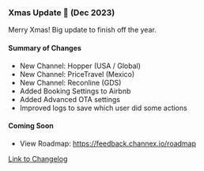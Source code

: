 ### Xmas Update 🚀 (Dec 2023)

Merry Xmas! Big update to finish off the year.

#### Summary of Changes
- New Channel: Hopper (USA / Global)
- New Channel: PriceTravel (Mexico)
- New Channel: Reconline (GDS)
- Added Booking Settings to Airbnb
- Added Advanced OTA settings
- Improved logs to save which user did some actions


#### Coming Soon
- View Roadmap: https://feedback.channex.io/roadmap

[Link to Changelog](https://docs.channex.io/changelog)
